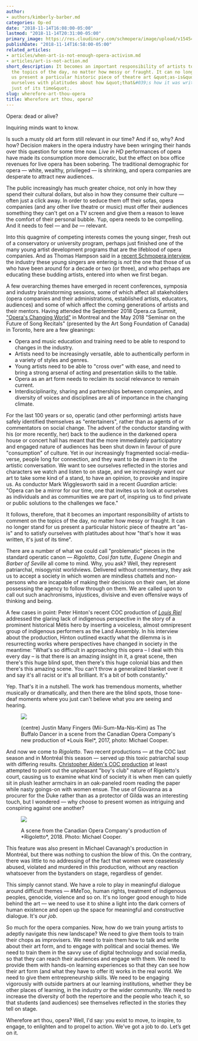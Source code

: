 ```yaml
---
author:
- authors/kimberly-barber.md
categories: Op-ed
date: "2018-11-14T16:08:00-05:00"
lastmod: "2018-11-14T20:31:00-05:00"
primary_image: https://res.cloudinary.com/schmopera/image/upload/v1545409169/media/webhook-uploads/1542241838101/sqmagnify.jpg.jpg
publishDate: "2018-11-14T16:58:00-05:00"
related_articles:
- articles/when-art-is-not-enough-opera-activism.md
- articles/art-is-not-action.md
short_description: It becomes an important responsibility of artists to comment on
  the topics of the day, no matter how messy or fraught. It can no longer stand for
  us present a particular historic piece of theatre art &quot;as-is&quot; and to satisfy
  ourselves with platitudes about how &quot;that&#039;s how it was written, it&#039;s
  just of its time&quot;.
slug: wherefore-art-thou-opera
title: Wherefore art thou, opera?
---
```


Opera: dead or alive?

Inquiring minds want to know.

Is such a musty old art form still relevant in our time? And if so, why? And how?
Decision makers in the opera industry have been wringing their hands over this question for some time now. *Live in HD* performances of opera have made its consumption more democratic, but the effect on box office revenues for live opera has been sobering. The traditional demographic for opera — white, wealthy, privileged — is shrinking, and opera companies are desperate to attract new audiences. 

The public increasingly has much greater choice, not only in how they spend their cultural dollars, but also in how they consume their culture — often just a click away. In order to seduce them off their sofas, opera companies (and any other live theatre or music) must offer their audiences something they can't get on a TV screen and give them a reason to leave the comfort of their personal bubble. Yup, opera needs to be compelling. And it needs to feel — and *be* — relevant.
 
Into this quagmire of competing interests comes the young singer, fresh out of a conservatory or university program, perhaps just finished one of the many young artist development programs that are the lifeblood of opera companies. And as Thomas Hampson said in a [recent Schmopera interview](/talking-with-singers-thomas-hampson/), the industry these young singers are entering is *not* the one that those of us who have been around for a decade or two (or three), and who perhaps are educating these budding artists, entered into when we first began.

A few overarching themes have emerged in recent conferences, symposia and industry brainstorming sessions, some of which affect all stakeholders (opera companies and their administrations, established artists, educators, audiences) and some of which affect the coming generations of artists and their mentors. Having attended the September 2018 Opera.ca Summit, ["Opera's Changing World"](http://www.opera.ca/whats-new/latest-events/operas-changing-worlds-education-and-artist-training-summit-sold-out) in Montreal and the May 2018 "Seminar on the Future of Song Recitals" (presented by the Art Song Foundation of Canada) in Toronto, here are a few gleanings:

<ul "class=nospace">
<li> Opera and music education and training need to be able to respond to changes in the industry.
<li> Artists need to be increasingly versatile, able to authentically perform in a variety of styles and genres.
<li> Young artists need to be able to "cross over" with ease, and need to bring a strong arsenal of acting and presentation skills to the table.
<li> Opera as an art form needs to reclaim its social relevance to remain current.
<li> Interdisciplinarity, sharing and partnerships between companies, and diversity of voices and disciplines are all of importance in the changing climate.
</ul>

For the last 100 years or so, operatic (and other performing) artists have safely identified themselves as "entertainers", rather than as agents of or commentators on social change. The advent of the conductor standing with his (or more recently, her) back to the audience in the darkened opera house or concert hall has meant that the more immediately participatory and engaged nature of audiences has been shut down in favour of pure "consumption" of culture. Yet in our increasingly fragmented social-media-verse, people long for connection, and they want to be drawn in to the artistic conversation. We want to see ourselves reflected in the stories and characters we watch and listen to on stage, and we increasingly want our art to take some kind of a stand, to have an opinion, to provoke and inspire us. As conductor Mark Wigglesworth said in a recent *Guardian* article: "Opera can be a mirror for our time, one that invites us to look at ourselves as individuals and as communities we are part of, inspiring us to find private or public solutions to the challenges we face."

It follows, therefore, that it becomes an important responsibility of artists to comment on the topics of the day, no matter how messy or fraught. It can no longer stand for us present a particular historic piece of theatre art "as-is" and to satisfy ourselves with platitudes about how "that's how it was written, it's just of its time". 

There are a number of what we could call "problematic" pieces in the standard operatic canon — *Rigoletto*, *Così fan tutte*, *Eugene Onegin* and *Barber of Seville* all come to mind. Why, you ask? Well, they represent patriarchal, misogynist worldviews. Delivered without commentary, they ask us to accept a society in which women are mindless chattels and non-persons who are incapable of making their decisions on their own, let alone possessing the agency to follow through on them. We are called upon to call out such anachronisms, injustices, divisive and even offensive ways of thinking and being.
 
A few cases in point: Peter Hinton's recent COC production of [*Louis Riel*](/discomfort-louis-riel-at-the-coc/) addressed the glaring lack of indigenous perspective in the story of a prominent historical Métis hero by inserting a voiceless, almost omnipresent group of indigenous performers as the Land Assembly. In his interview about the production, Hinton outlined exactly what the dilemma is in resurrecting works where perspectives have changed in society in the meantime: "What's so difficult in approaching this opera – I deal with this every day – is that there is an amazing insight in it, a great scene, then there's this huge blind spot, then there's this huge colonial bias and then there's this amazing scene. You can't throw a generalized blanket over it and say it's all racist or it's all brilliant. It's a bit of both constantly." 

Yep. That's it in a nutshell. The work has tremendous moments, whether musically or dramatically, and then there are the blind spots, those tone-deaf moments where you just can't believe what you are seeing and hearing.

<figure data-type="image">

![](https://res.cloudinary.com/schmopera/image/upload/v1545409169/media/webhook-uploads/1542229688976/2017-04-27---LouisRiel-MC-0679.jpg.jpg)
<figcaption>(centre) Justin Many Fingers (Mii-Sum-Ma-Nis-Kim) as The Buffalo Dancer in a scene from the Canadian Opera Company's new production of *Louis Riel*, 2017, photo: Michael Cooper.</figcaption>
</figure>
 
And now we come to *Rigoletto*. Two recent productions — at the COC last season and in Montréal this season — served up this toxic patriarchal soup with differing results. [Christopher Alden's COC production](/great-music-distracting-sexuality-rigoletto/) at least attempted to point out the unpleasant "boy's club" nature of Rigoletto's court, causing us to examine what kind of society it is when men can quietly sit in plush leather armchairs in an oak-paneled room reading the paper while nasty goings-on with women ensue. The use of Giovanna as a procurer for the Duke rather than as a protector of Gilda was an interesting touch, but I wondered — why choose to present women as intriguing and conspiring against one another?

<figure data-type="image">

![](https://res.cloudinary.com/schmopera/image/upload/v1545409169/media/webhook-uploads/1542229698680/17-18-03-MC-D-0096.jpg.jpg)
<figcaption>A scene from the Canadian Opera Company's production of *Rigoletto*, 2018. Photo: Michael Cooper.</figcaption>
</figure>

This feature was also present in Michael Cavanagh's production in Montréal, but there was nothing to cushion the blow of this. On the contrary, there was little to no addressing of the fact that women were ceaselessly abused, violated and murdered in this production, without any reaction whatsoever from the bystanders on stage, regardless of gender. 

This simply cannot stand. We have a role to play in meaningful dialogue around difficult themes — #MeToo, human rights, treatment of indigenous peoples, genocide, violence and so on. It's no longer good enough to hide behind the art — we need to use it to shine a light into the dark corners of human existence and open up the space for meaningful and constructive dialogue. It's *our job*.
 
So much for the opera companies. Now, how do we train young artists to adeptly navigate this new landscape? We need to give them tools to train their chops as improvisers. We need to train them how to talk and write about their art form, and to engage with political and social themes. We need to train them in the savvy use of digital technology and social media, so that they can reach their audiences and engage with them. We need to provide them with hands-on learning experiences so that they can see how their art form (and what they have to offer it) works in the real world. We need to give them entrepreneurship skills. We need to be engaging vigorously with outside partners at our learning institutions, whether they be other places of learning, in the industry or the wider community. We need to increase the diversity of both the repertoire and the people who teach it, so that students (and audiences) see themselves reflected in the stories they tell on stage.
 
Wherefore art thou, opera? Well, I'd say: you exist to move, to inspire, to engage, to enlighten and to propel to action. We've got a job to do. Let’s get on it.
